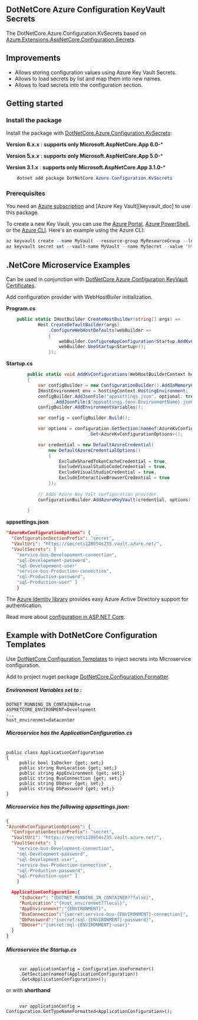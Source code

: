 ## DotNetCore Azure Configuration KeyVault Secrets

The DotNetCore.Azure.Configuration.KvSecrets based on [Azure.Extensions.AspNetCore.Configuration.Secrets][source].
## Improvements
- Allows storing configuration values using Azure Key Vault Secrets.
- Allows to load secrets by list and map them into new names.
- Allows to load  secrets into the configuration section.

## Getting started

### Install the package

Install the package with [DotNetCore.Azure.Configuration.KvSecrets](https://www.nuget.org/packages/DotNetCore.Azure.Configuration.KvSecrets):

**Version 6.x.x** : **supports only **Microsoft.AspNetCore.App** 6.0-***

**Version 5.x.x** : **supports only **Microsoft.AspNetCore.App** 5.0-***

**Version 3.1.x** : **supports only **Microsoft.AspNetCore.App** 3.1.0-***

```Powershell
    dotnet add package DotNetCore.Azure.Configuration.KvSecrets
```

### Prerequisites

You need an [Azure subscription][azure_sub] and
[Azure Key Vault][keyvault_doc] to use this package.

To create a new Key Vault, you can use the [Azure Portal][keyvault_create_portal],
[Azure PowerShell][keyvault_create_ps], or the [Azure CLI][keyvault_create_cli].
Here's an example using the Azure CLI:

```Powershell
az keyvault create --name MyVault --resource-group MyResourceGroup --location westus
az keyvault secret set --vault-name MyVault --name MySecret --value "hVFkk965BuUv"
```

## .NetCore Microservice Examples

Can be used in conjunction with [DotNetCore Azure Configuration KeyVault Certificates](https://github.com/Wallsmedia/DotNetCore.Azure.Configuration.KvCertificates).


Add configuration provider with WebHostBuiler initialization.

**Program.cs**

```C# 
    public static IHostBuilder CreateHostBuilder(string[] args) =>
            Host.CreateDefaultBuilder(args)
                .ConfigureWebHostDefaults(webBuilder =>
                {
                    webBuilder.ConfigureAppConfiguration(Startup.AddKvConfigurations);
                    webBuilder.UseStartup<Startup>();
                });
```


**Startup.cs**

```C# 
        public static void AddKvConfigurations(WebHostBuilderContext hostingContext, IConfigurationBuilder configurationBuilder)
        {
            var configBuilder = new ConfigurationBuilder().AddInMemoryCollection();
            IHostEnvironment env = hostingContext.HostingEnvironment;
            configBuilder.AddJsonFile("appsettings.json", optional: true, reloadOnChange: false)
                  .AddJsonFile($"appsettings.{env.EnvironmentName}.json", optional: true, reloadOnChange: false);
            configBuilder.AddEnvironmentVariables();

            var config = configBuilder.Build();

            var options = configuration.GetSection(nameof(AzureKvConfigurationOptions))
                               .Get<AzureKvConfigurationOptions>();

            var credential = new DefaultAzureCredential(
                new DefaultAzureCredentialOptions()
                {
                    ExcludeSharedTokenCacheCredential = true,
                    ExcludeVisualStudioCodeCredential = true,
                    ExcludeVisualStudioCredential = true,
                    ExcludeInteractiveBrowserCredential = true
                });
          
            // Adds Azure Key Valt configuration provider.
            configurationBuilder.AddAzureKeyVault(credential, options);
           
        }
```


**appsettings.json**

```JSON
"AzureKvConfigurationOptions": {
  "ConfigurationSectionPrefix": "secret",
  "VaultUri": "https://secrets128654s235.vault.azure.net/",
  "VaultSecrets": [ 
    "service-bus-Developement-connection",
    "sql-Developement-password",
    "sql-Developement-user"
    "service-bus-Production-connection",
    "sql-Production-password",
    "sql-Production-user" ]
    }
```

The [Azure Identity library][identity] provides easy Azure Active Directory support for authentication.

Read more about [configuration in ASP.NET Core][aspnetcore_configuration_doc].

## Example with DotNetCore Configuration Templates


Use [DotNetCore Configuration Templates](https://github.com/Wallsmedia/DotNetCore.Configuration.Formatter) 
to inject secrets into Microservice configuration.

Add to project nuget package [DotNetCore.Configuration.Formatter](https://www.nuget.org/packages/DotNetCore.Configuration.Formatter/).



##### Environment Variables set to :

```
DOTNET_RUNNING_IN_CONTAINER=true
ASPNETCORE_ENVIRONMENT=Development
...
host_environmet=datacenter
```


##### Microservice has the ApplicationConfiguration.cs

``` CSharp

public class ApplicationConfiguration 
{
     public bool IsDocker {get; set;}
     public string RunLocation {get; set;}
     public string AppEnvironment {get; set;}
     public string BusConnection {get; set;}
     public string DbUser {get; set;}
     public string DbPassword {get; set;}
}
```

##### Microservice has the following appsettings.json:

``` JSON 
{
"AzureKvConfigurationOptions": {
  "ConfigurationSectionPrefix": "secret",
  "VaultUri": "https://secrets128654s235.vault.azure.net/",
  "VaultSecrets": [ 
    "service-bus-Development-connection",
    "sql-Development-password",
    "sql-Development-user",
    "service-bus-Production-connection",
    "sql-Production-password",
    "sql-Production-user" ]
    }

  ApplicationConfiguration:{
     "IsDocker": "{DOTNET_RUNNING_IN_CONTAINER??false}",
     "RunLocation":"{host_environmet??local}",
     "AppEnvironment":"{ENVIRONMENT}",
     "BusConnection":"{secret:service-bus-{ENVIRONMENT}-connection}",
     "DbPassword":"{secret:sql-{ENVIRONMENT}-password}",
     "DbUser":"{secret:sql-{ENVIRONMENT}-user}"
  }
}
```

##### Microservice the Startup.cs


``` CSharp

     var applicationConfig = Configuration.UseFormater()
     .GetSection(nameof(ApplicationConfiguration))
     .Get<ApplicationConfiguration>();
  ```
   


or with **shorthand** 

``` CSharp

     var applicationConfig = Configuration.GetTypeNameFormatted<ApplicationConfiguration>();

```





<!-- LINKS -->
[source]: https://github.com/Azure/azure-sdk-for-net/tree/master/sdk/extensions/Azure.Extensions.AspNetCore.Configuration.Secrets/src
[keyvault_create_cli]: https://docs.microsoft.com/azure/key-vault/quick-create-cli#create-a-key-vault
[keyvault_create_portal]: https://docs.microsoft.com/azure/key-vault/quick-create-portal#create-a-vault
[keyvault_create_ps]: https://docs.microsoft.com/azure/key-vault/quick-create-powershell#create-a-key-vault
[azure_cli]: https://docs.microsoft.com/cli/azure
[azure_sub]: https://azure.microsoft.com/free/
[identity]: https://github.com/Azure/azure-sdk-for-net/tree/master/sdk/identity/Azure.Identity/README.md
[aspnetcore_configuration_doc]: https://docs.microsoft.com/aspnet/core/fundamentals/configuration/?view=aspnetcore-3.1
[error_codes]: https://docs.microsoft.com/rest/api/storageservices/blob-service-error-codes
[cla]: https://cla.microsoft.com
[coc]: https://opensource.microsoft.com/codeofconduct/
[coc_faq]: https://opensource.microsoft.com/codeofconduct/faq/
[coc_contact]: mailto:opencode@microsoft.com

